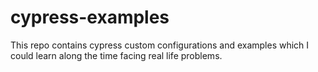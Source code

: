 # cypress-examples

This repo contains cypress custom configurations and examples which I could learn along the time facing real life problems.

